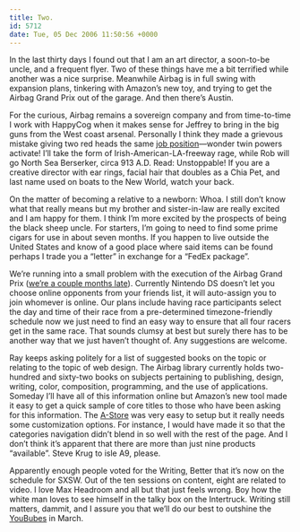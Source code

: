 ```yaml
---
title: Two.
id: 5712
date: Tue, 05 Dec 2006 11:50:56 +0000
---
```


In the last thirty days I found out that I am an art director, a soon-to-be uncle, and a frequent flyer. Two of these things have me a bit terrified while another was a nice surprise. Meanwhile Airbag is in full swing with expansion plans, tinkering with Amazon’s new toy, and trying to get the Airbag Grand Prix out of the garage. And then there’s Austin.  

For the curious, Airbag remains a sovereign company and from time-to-time I work with HappyCog when it makes sense for Jeffrey to bring in the big guns from the West coast arsenal. Personally I think they made a grievous mistake giving two red heads the same [job position](http://happycog.com/about/)—wonder twin powers activate! I’ll take the form of Irish-American-LA-freeway rage, while Rob will go North Sea Berserker, circa 913 <span class="caps">A.D.</span> Read: Unstoppable! If you are a creative director with ear rings, facial hair that doubles as a Chia Pet, and last name used on boats to the New World, watch your back.  

On the matter of becoming a relative to a newborn: Whoa. I still don’t know what that really means but my brother and sister-in-law are really excited and I am happy for them. I think I’m more excited by the prospects of being the black sheep uncle. For starters, I’m going to need to find some prime cigars for use in about seven months. If you happen to live outside the United States and know of a good place where said items can be found perhaps I trade you a “letter” in exchange for a “FedEx package”.  

We’re running into a small problem with the execution of the Airbag Grand Prix ([we’re a couple months late](https://www.airbagindustries.com/archives/airbag/checkered.php)). Currently Nintendo DS doesn’t let you choose online opponents from your friends list, it will auto-assign you to join whomever is online. Our plans include having race participants select the day and time of their race from a pre-determined timezone-friendly schedule now we just need to find an easy way to ensure that all four racers get in the same race. That sounds clumsy at best but surely there has to be another way that we just haven’t thought of. Any suggestions are welcome.  

Ray keeps asking politely for a list of suggested books on the topic or relating to the topic of web design. The Airbag library currently holds two-hundred and sixty-two books on subjects pertaining to publishing, design, writing, color, composition, programming, and the use of applications. Someday I’ll have all of this information online but Amazon’s new tool made it easy to get a quick sample of core titles to those who have been asking for this information. The [A-Store](http://astore.amazon.com/airbag-20) was very easy to setup but it really needs some customization options. For instance, I would have made it so that the categories navigation didn’t blend in so well with the rest of the page. And I don’t think it’s apparent that there are more than just nine products “available”. Steve Krug to isle A9, please.  

Apparently enough people voted for the Writing, Better that it’s now on the schedule for <span class="caps">SXSW</span>. Out of the ten sessions on content, eight are related to video. I love Max Headroom and all but that just feels wrong. Boy how the white man loves to see himself in the talky box on the Intertruck. Writing still matters, dammit, and I assure you that we’ll do our best to outshine the [YouBubes](http://en.wikipedia.org/wiki/Chad_Hurley) in March.





